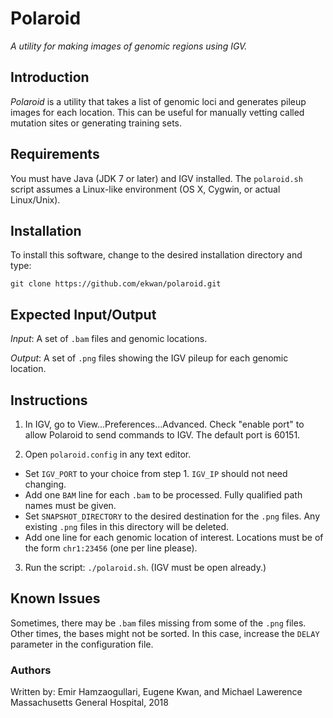 # Polaroid

*A utility for making images of genomic regions using IGV.*

## Introduction

*Polaroid* is a utility that takes a list of genomic loci and generates pileup images for each location.  This can be useful for manually vetting called mutation sites or generating training sets.

## Requirements

You must have Java (JDK 7 or later) and IGV installed.
The `polaroid.sh` script assumes a Linux-like environment
(OS X, Cygwin, or actual Linux/Unix).

## Installation

To install this software, change to the desired installation directory and type:

`git clone https://github.com/ekwan/polaroid.git`

## Expected Input/Output

*Input*: A set of `.bam` files and genomic locations.

*Output*: A set of `.png` files showing the IGV pileup for each genomic location.

## Instructions

1. In IGV, go to View...Preferences...Advanced.   Check "enable port" to allow Polaroid
to send commands to IGV.  The default port is 60151.

2. Open `polaroid.config` in any text editor.

* Set `IGV_PORT` to your choice from step 1.  `IGV_IP` should not need changing.
* Add one `BAM` line for each `.bam` to be processed.  Fully qualified path names must be given.
* Set `SNAPSHOT_DIRECTORY` to the desired destination for the `.png` files.  Any existing `.png` files in this directory will be deleted.
* Add one line for each genomic location of interest.  Locations must be of the form `chr1:23456` (one per line please).

3. Run the script: `./polaroid.sh`.  (IGV must be open already.)

## Known Issues

Sometimes, there may be `.bam` files missing from some of the `.png` files.  Other times,
the bases might not be sorted.  In this case, increase the `DELAY` parameter in the
configuration file.

### Authors

Written by: Emir Hamzaogullari, Eugene Kwan, and Michael Lawerence
Massachusetts General Hospital, 2018

